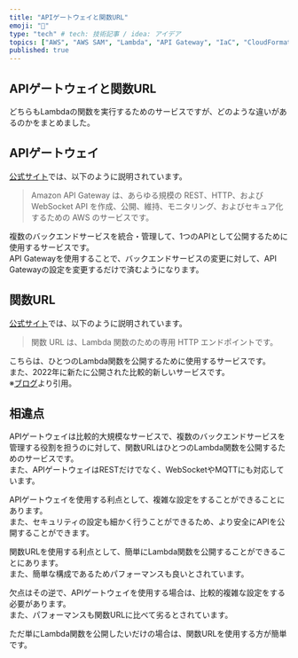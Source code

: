 ```yaml
---
title: "APIゲートウェイと関数URL"
emoji: "🙌"
type: "tech" # tech: 技術記事 / idea: アイデア
topics: ["AWS", "AWS SAM", "Lambda", "API Gateway", "IaC", "CloudFormation", "Serverless"]
published: true
---
```


## APIゲートウェイと関数URL

どちらもLambdaの関数を実行するためのサービスですが、どのような違いがあるのかをまとめました。  

## APIゲートウェイ

[公式サイト](https://docs.aws.amazon.com/ja_jp/apigateway/latest/developerguide/welcome.html)では、以下のように説明されています。  

> Amazon API Gateway は、あらゆる規模の REST、HTTP、および WebSocket API を作成、公開、維持、モニタリング、およびセキュア化するための AWS のサービスです。  

複数のバックエンドサービスを統合・管理して、1つのAPIとして公開するために使用するサービスです。  
API Gatewayを使用することで、バックエンドサービスの変更に対して、API Gatewayの設定を変更するだけで済むようになります。  

## 関数URL

[公式サイト](https://docs.aws.amazon.com/ja_jp/lambda/latest/dg/lambda-urls.html)では、以下のように説明されています。  

> 関数 URL は、Lambda 関数のための専用 HTTP エンドポイントです。  

こちらは、ひとつのLambda関数を公開するために使用するサービスです。  
また、2022年に新たに公開された比較的新しいサービスです。  
※[ブログ](https://aws.amazon.com/jp/blogs/aws/announcing-aws-lambda-function-urls-built-in-https-endpoints-for-single-function-microservices/)より引用。  

## 相違点

APIゲートウェイは比較的大規模なサービスで、複数のバックエンドサービスを管理する役割を担うのに対して、関数URLはひとつのLambda関数を公開するためのサービスです。  
また、APIゲートウェイはRESTだけでなく、WebSocketやMQTTにも対応しています。  

APIゲートウェイを使用する利点として、複雑な設定をすることができることにあります。  
また、セキュリティの設定も細かく行うことができるため、より安全にAPIを公開することができます。  

関数URLを使用する利点として、簡単にLambda関数を公開することができることにあります。  
また、簡単な構成であるためパフォーマンスも良いとされています。  

欠点はその逆で、APIゲートウェイを使用する場合は、比較的複雑な設定をする必要があります。  
また、パフォーマンスも関数URLに比べて劣るとされています。  

ただ単にLambda関数を公開したいだけの場合は、関数URLを使用する方が簡単です。  
